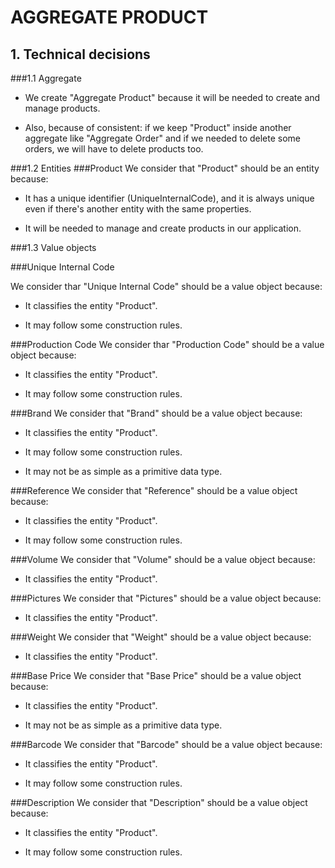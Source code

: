 # AGGREGATE PRODUCT

## 1. Technical decisions

###1.1 Aggregate

- We create "Aggregate Product" because it will be needed to create and manage products.


- Also, because of consistent: if we keep "Product" inside another aggregate like "Aggregate Order" and if we needed to delete some orders, we will have to delete products too.


###1.2 Entities
###Product
We consider that "Product" should be an entity because:
- It has a unique identifier (UniqueInternalCode), 
  and it is always unique even if there's another entity with the same properties.
  

- It will be needed to manage and create products in our application.



###1.3 Value objects

###Unique Internal Code

We consider thar "Unique Internal Code" should be a value object because:

- It classifies the entity "Product".


- It may follow some construction rules.

###Production Code
We consider thar "Production Code" should be a value object because:

- It classifies the entity "Product".


- It may follow some construction rules.

###Brand
We consider that "Brand" should be a value object because:

- It classifies the entity "Product".


- It may follow some construction rules.


- It may not be as simple as a primitive data type.

###Reference
We consider that "Reference" should be a value object because:

- It classifies the entity "Product".


- It may follow some construction rules.

###Volume
We consider that "Volume" should be a value object because:

- It classifies the entity "Product".

###Pictures
We consider that "Pictures" should be a value object because:

- It classifies the entity "Product".

###Weight
We consider that "Weight" should be a value object because:

- It classifies the entity "Product".

###Base Price
We consider that "Base Price" should be a value object because:

- It classifies the entity "Product".


- It may not be as simple as a primitive data type.



###Barcode
We consider that "Barcode" should be a value object because:

- It classifies the entity "Product".


- It may follow some construction rules.


###Description
We consider that "Description" should be a value object because:

- It classifies the entity "Product".


- It may follow some construction rules.